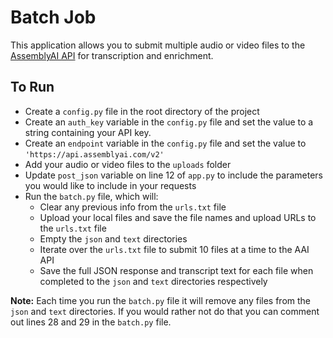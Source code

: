 # Batch Job

This application allows you to submit multiple audio or video files to the [AssemblyAI API](https://www.assemblyai.com/) for transcription and enrichment.

## To Run

* Create a `config.py` file in the root directory of the project
* Create an `auth_key` variable in the `config.py` file and set the value to a string containing your API key.
* Create an `endpoint` variable in the `config.py` file and set the value to `'https://api.assemblyai.com/v2'`
* Add your audio or video files to the `uploads` folder
* Update `post_json` variable on line 12 of `app.py` to include the parameters you would like to include in your requests
* Run the `batch.py` file, which will:
  * Clear any previous info from the `urls.txt` file
  * Upload your local files and save the file names and upload URLs to the `urls.txt` file
  * Empty the `json` and `text` directories
  * Iterate over the `urls.txt` file to submit 10 files at a time to the AAI API
  * Save the full JSON response and transcript text for each file when completed to the `json` and `text` directories respectively

**Note:** Each time you run the `batch.py` file it will remove any files from the `json` and `text` directories. If you would rather not do that you can comment out lines 28 and 29 in the `batch.py` file.
